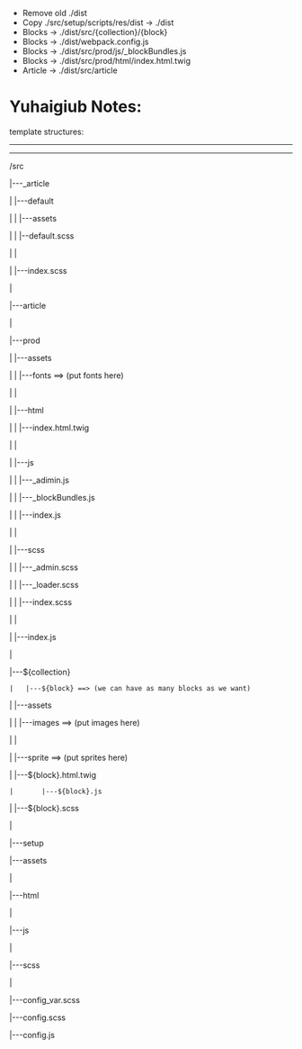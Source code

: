 - Remove old ./dist
- Copy ./src/setup/scripts/res/dist -> ./dist
- Blocks -> ./dist/src/{collection}/{block}
- Blocks -> ./dist/webpack.config.js
- Blocks -> ./dist/src/prod/js/\_blockBundles.js
- Blocks -> ./dist/src/prod/html/index.html.twig
- Article -> ./dist/src/article

# Yuhaigiub Notes:

template structures:

---


---

/src

|---\_article

| |---default

| | |---assets

| | |--default.scss

| |

| |---index.scss

|

|---article

|

|---prod

| |---assets

| | |---fonts ==> (put fonts here)

| |

| |---html

| | |---index.html.twig

| |

| |---js

| | |---\_adimin.js

| | |---\_blockBundles.js

| | |---index.js

| |

| |---scss

| | |---\_admin.scss

| | |---\_loader.scss

| | |---index.scss

| |

| |---index.js

|

|---${collection}

    |   |---${block} ==> (we can have as many blocks as we want)

| |---assets

| | |---images ==> (put images here)

| |

| |---sprite ==> (put sprites here)

| |---${block}.html.twig

    |       |---${block}.js

| |---${block}.scss

|

|---setup

|---assets

|

|---html

|

|---js

|

|---scss

|

|---config_var.scss

|---config.scss

|---config.js
